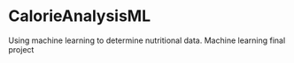 # CalorieAnalysisML
Using machine learning to determine nutritional data. Machine learning final project

